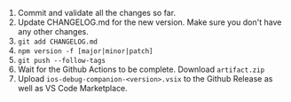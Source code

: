1. Commit and validate all the changes so far.
1. Update CHANGELOG.md for the new version. Make sure you don't have any other changes.
1. `git add CHANGELOG.md`
1. `npm version -f [major|minor|patch]`
1. `git push --follow-tags`
1. Wait for the Github Actions to be complete. Download `artifact.zip`
1. Upload `ios-debug-companion-<version>.vsix` to the Github Release as well as VS Code Marketplace.
